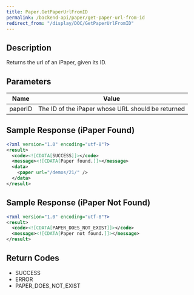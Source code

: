 ```yaml
---
title: Paper.GetPaperUrlFromID
permalink: /backend-api/paper/get-paper-url-from-id
redirect_from: "/display/DOC/GetPaperUrlFromID"
---
```


## Description

Returns the url of an iPaper, given its ID.

## Parameters

| Name               | Value
|--------------------|---------------------------------------------------
| paperID            | The ID of the iPaper whose URL should be returned

## Sample Response (iPaper Found)

```xml
<?xml version="1.0" encoding="utf-8"?>
<result>
  <code><![CDATA[SUCCESS]]></code>
  <message><![CDATA[Paper found.]]></message>
  <data>
    <paper url="/demos/21/" />
  </data>
</result>
```

## Sample Response (iPaper Not Found)

```xml
<?xml version="1.0" encoding="utf-8"?>
<result>
  <code><![CDATA[PAPER_DOES_NOT_EXIST]]></code>
  <message><![CDATA[Paper not found.]]></message>
</result>
```

## Return Codes

* SUCCESS
* ERROR
* PAPER_DOES_NOT_EXIST